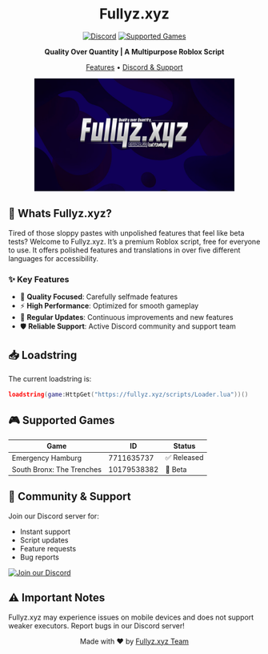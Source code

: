 <div align="center">
  
# Fullyz.xyz

[![Discord](https://img.shields.io/discord/1081937855674327091?color=7289da&label=Discord&logo=discord&logoColor=white)](https://discord.com/invite/cuCf3vHdjF)
[![Supported Games](https://img.shields.io/badge/Supported%20Games-2-brightgreen)](#supported-games)

**Quality Over Quantity | A Multipurpose Roblox Script**

[Features](https://fullyz.xyz/#features) • [Discord & Support](https://discord.com/invite/cuCf3vHdjF) 

<img src="https://github.com/h-cropw/Fullyz.xyz/blob/main/Fullyz.xyz.jpg" alt="Fullyz.xyz Banner" width="400">

</div>

## 🌟 Whats Fullyz.xyz?

Tired of those sloppy pastes with unpolished features that feel like beta tests? Welcome to Fullyz.xyz. It’s a premium Roblox script, free for everyone to use. It offers polished features and translations in over five different languages for accessibility.


### ✨ Key Features

- 🎯 **Quality Focused**: Carefully selfmade features
- ⚡ **High Performance**: Optimized for smooth gameplay
- 🔄 **Regular Updates**: Continuous improvements and new features
- 🛡️ **Reliable Support**: Active Discord community and support team

## 📥 Loadstring

The current loadstring is:

```lua
loadstring(game:HttpGet("https://fullyz.xyz/scripts/Loader.lua"))()
```

## 🎮 Supported Games

| Game | ID | Status |
|------|-------|--------|
| Emergency Hamburg | 7711635737 | ✅ Released |
| South Bronx: The Trenches | 10179538382 | 🔨 Beta |

## 🤝 Community & Support

Join our Discord server for:
- Instant support
- Script updates
- Feature requests
- Bug reports

[![Join our Discord](https://img.shields.io/badge/Join%20Discord-Click%20Here-7289DA?style=for-the-badge&logo=discord&logoColor=white)](https://fullyz.xyz/discord)

## ⚠️ Important Notes

<p> Fullyz.xyz may experience issues on mobile devices and does not support weaker executors. Report bugs in our Discord server! </p>

<div align="center">

Made with ❤️ by [Fullyz.xyz Team](https://fullyz.xyz)

</div>